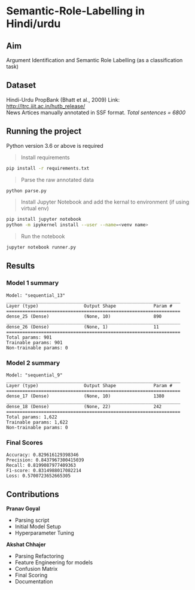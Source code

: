 # Semantic-Role-Labelling in Hindi/urdu

## Aim

Argument Identification and Semantic Role Labelling (as a classification task)

## Dataset

Hindi-Urdu PropBank (Bhatt et al., 2009)
Link: http://ltrc.iiit.ac.in/hutb_release/
<br>
News Artices manually annotated in SSF format.
*Total sentences = 6800*

## Running the project

Python version 3.6 or above is required

> Install requirements

```bash
pip install -r requirements.txt
```

> Parse the raw annotated data
```bash
python parse.py
```

> Install Jupyter Notebook and add the kernal to environment (if using virtual env)
```bash
pip install jupyter notebook
python -m ipykernel install --user --name=<venv name>
```

> Run the notebook 
```bash
jupyter notebook runner.py
```

## Results

### Model 1 summary
```
Model: "sequential_13"
_________________________________________________________________
Layer (type)                 Output Shape              Param #   
=================================================================
dense_25 (Dense)             (None, 10)                890       
_________________________________________________________________
dense_26 (Dense)             (None, 1)                 11        
=================================================================
Total params: 901
Trainable params: 901
Non-trainable params: 0
```

### Model 2 summary
```
Model: "sequential_9"
_________________________________________________________________
Layer (type)                 Output Shape              Param #   
=================================================================
dense_17 (Dense)             (None, 10)                1380      
_________________________________________________________________
dense_18 (Dense)             (None, 22)                242       
=================================================================
Total params: 1,622
Trainable params: 1,622
Non-trainable params: 0
```

### Final Scores
```
Accuracy: 0.829616129398346
Precision: 0.8437967300415039
Recall: 0.8199087977409363
F1-score: 0.8314988017082214
Loss: 0.5700723652665305
```

## Contributions

__Pranav Goyal__
- Parsing script
- Initial Model Setup
- Hyperparameter Tuning

__Akshat Chhajer__
- Parsing Refactoring
- Feature Engineering for models
- Confusion Matrix
- Final Scoring
- Documentation
